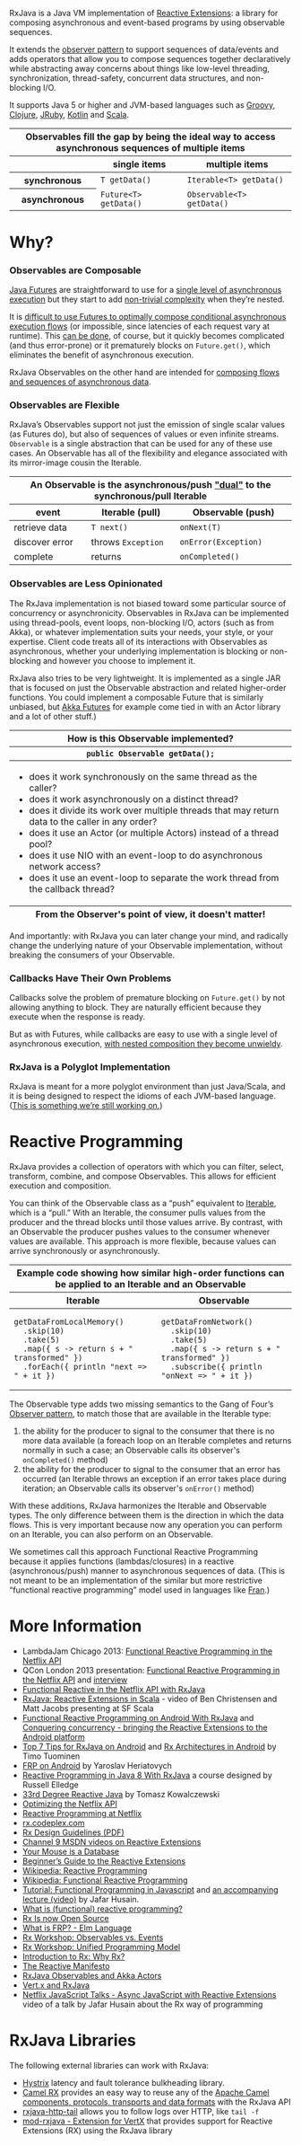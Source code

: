 RxJava is a Java VM implementation of [Reactive Extensions](https://rx.codeplex.com): a library for composing asynchronous and event-based programs by using observable sequences.

It extends the [observer pattern](http://en.wikipedia.org/wiki/Observer_pattern) to support sequences of data/events and adds operators that allow you to compose sequences together declaratively while abstracting away concerns about things like low-level threading, synchronization, thread-safety, concurrent data structures, and non-blocking I/O.

It supports Java 5 or higher and JVM-based languages such as [Groovy](https://github.com/Netflix/RxJava/tree/master/language-adaptors/rxjava-groovy), [Clojure](https://github.com/Netflix/RxJava/tree/master/language-adaptors/rxjava-clojure), [JRuby](https://github.com/Netflix/RxJava/tree/master/language-adaptors/rxjava-jruby), [Kotlin](https://github.com/Netflix/RxJava/tree/master/language-adaptors/rxjava-kotlin) and [Scala](https://github.com/Netflix/RxJava/tree/master/language-adaptors/rxjava-scala).

<center><table>
 <thead>
  <tr><th colspan="3">Observables fill the gap by being the ideal way to access asynchronous sequences of multiple items</th></tr>
  <tr><th></th><th>single items</th><th>multiple items</th></tr>
 </thead>
 <tbody>
  <tr><th>synchronous</th><td><code>T getData()</code></td><td><code>Iterable&lt;T&gt; getData()</code></td></tr>
  <tr><th>asynchronous</th><td><code>Future&lt;T&gt; getData()</code></td><td><code>Observable&lt;T&gt; getData()</code></td></tr>
 </tbody>
</table></center>

# Why?

### Observables are Composable

<a href="http://docs.oracle.com/javase/7/docs/api/java/util/concurrent/Future.html">Java Futures</a> are straightforward to use for a <a href="https://gist.github.com/4670979">single level of asynchronous execution</a> but they start to add <a href="https://gist.github.com/4671081">non-trivial complexity</a> when they’re nested.

It is <a href="https://gist.github.com/4671081#file-futuresb-java-L163">difficult to use Futures to optimally compose conditional asynchronous execution flows</a> (or impossible, since latencies of each request vary at runtime). This <a href="http://www.amazon.com/gp/product/0321349601?ie=UTF8&tag=none0b69&linkCode=as2&camp=1789&creative=9325&creativeASIN=0321349601">can be done</a>, of course, but it quickly becomes complicated (and thus error-prone) or it prematurely blocks on `Future.get()`, which eliminates the benefit of asynchronous execution.

RxJava Observables on the other hand are intended for [composing flows and sequences of asynchronous data](https://github.com/Netflix/RxJava/wiki/How-To-Use-RxJava#transforming-observables-with-operators).

### Observables are Flexible

RxJava’s Observables support not just the emission of single scalar values (as Futures do), but also of sequences of values or even infinite streams. ``Observable`` is a single abstraction that can be used for any of these use cases. An Observable has all of the flexibility and elegance associated with its mirror-image cousin the Iterable.

<center><table>
 <thead>
  <tr><th colspan="3">An Observable is the asynchronous/push <a href="http://en.wikipedia.org/wiki/Dual_(category_theory)">"dual"</a> to the synchronous/pull Iterable</th></tr>
  <tr><th>event</th><th>Iterable (pull)</th><th>Observable (push)</th></tr>
 </thead>
 <tbody>
  <tr><td>retrieve data</td><td><code>T next()</code></td><td><code>onNext(T)</code></td></tr>
  <tr><td>discover error</td><td>throws <code>Exception</code></td><td><code>onError(Exception)</code></td></tr>
  <tr><td>complete</td><td>returns</td><td><code>onCompleted()</code></td></tr>
 <tbody>
</table></center>

### Observables are Less Opinionated

The RxJava implementation is not biased toward some particular source of concurrency or asynchronicity. Observables in RxJava can be implemented using thread-pools, event loops, non-blocking I/O, actors (such as from Akka), or whatever implementation suits your needs, your style, or your expertise. Client code treats all of its interactions with Observables as asynchronous, whether your underlying implementation is blocking or non-blocking and however you choose to implement it.

RxJava also tries to be very lightweight. It is implemented as a single JAR that is focused on just the Observable abstraction and related higher-order functions. You could implement a composable Future that is similarly unbiased, but <a href="http://doc.akka.io/docs/akka/2.2.0/java.html">Akka Futures</a> for example come tied in with an Actor library and a lot of other stuff.)

<center><table>
 <thead>
  <tr><th>How is this Observable implemented?</th></tr>
  <tr><th><code>public Observable<data> getData();</code></th></tr>
 </thead>
 <tfoot>
  <tr><th>From the Observer's point of view, it doesn't matter!</Th.></tr>
 </tfoot>
 <tbody>
  <tr><td><ul>
<li>does it work synchronously on the same thread as the caller?</li>
<li>does it work asynchronously on a distinct thread?</li>
<li>does it divide its work over multiple threads that may return data to the caller in any order?</li>
<li>does it use an Actor (or multiple Actors) instead of a thread pool?</li>
<li>does it use NIO with an event-loop to do asynchronous network access?</li>
<li>does it use an event-loop to separate the work thread from the callback thread?</li>
</ul></td></tr>
 </tbody>
</table></center>

And importantly: with RxJava you can later change your mind, and radically change the underlying nature of your Observable implementation, without breaking the consumers of your Observable.

### Callbacks Have Their Own Problems

Callbacks solve the problem of premature blocking on ``Future.get()`` by not allowing anything to block. They are naturally efficient because they execute when the response is ready.

But as with Futures, while callbacks are easy to use with a single level of asynchronous execution, <a href="https://gist.github.com/4677544">with nested composition they become unwieldy</a>.

### RxJava is a Polyglot Implementation

RxJava is meant for a more polyglot environment than just Java/Scala, and it is being designed to respect the idioms of each JVM-based language. (<a href="https://github.com/Netflix/RxJava/pull/304">This is something we’re still working on.</a>)

# Reactive Programming

RxJava provides a collection of operators with which you can filter, select, transform, combine, and compose Observables. This allows for efficient execution and composition.

You can think of the Observable class as a “push” equivalent to <a href="http://docs.oracle.com/javase/7/docs/api/java/lang/Iterable.html">Iterable</a>, which is a “pull.” With an Iterable, the consumer pulls values from the producer and the thread blocks until those values arrive. By contrast, with an Observable the producer pushes values to the consumer whenever values are available. This approach is more flexible, because values can arrive synchronously or asynchronously.

<center><table>
 <thead>
  <tr><th colspan="2">Example code showing how similar high-order functions can be applied to an Iterable and an Observable</th></tr>
  <tr><th>Iterable</th><th>Observable</th></tr>
 </thead>
 <tbody>
  <tr><td><pre><code>getDataFromLocalMemory()
  .skip(10)
  .take(5)
  .map({ s -> return s + " transformed" })
  .forEach({ println "next => " + it })</code></pre></td>
  <td><pre><code>getDataFromNetwork()
  .skip(10)
  .take(5)
  .map({ s -> return s + " transformed" })
  .subscribe({ println "onNext => " + it })</code></pre></td></tr>
 </tbody>
</table></center>

The Observable type adds two missing semantics to the Gang of Four’s <a href="http://en.wikipedia.org/wiki/Observer_pattern">Observer pattern</a>, to match those that are available in the Iterable type:  

1. the ability for the producer to signal to the consumer that there is no more data available (a foreach loop on an Iterable completes and returns normally in such a case; an Observable calls its observer's ``onCompleted()`` method)
1. the ability for the producer to signal to the consumer that an error has occurred (an Iterable throws an exception if an error takes place during iteration; an Observable calls its observer's ``onError()`` method)

With these additions, RxJava harmonizes the Iterable and Observable types. The only difference between them is the direction in which the data flows. This is very important because now any operation you can perform on an Iterable, you can also perform on an Observable.

We sometimes call this approach Functional Reactive Programming because it applies functions (lambdas/closures) in a reactive (asynchronous/push) manner to asynchronous sequences of data. (This is not meant to be an implementation of the similar but more restrictive “functional reactive programming” model used in languages like <a href="http://conal.net/fran/">Fran</a>.)

# More Information

* LambdaJam Chicago 2013: [Functional Reactive Programming in the Netflix API](https://speakerdeck.com/benjchristensen/functional-reactive-programming-in-the-netflix-api-lambdajam-2013)
* QCon London 2013 presentation: [Functional Reactive Programming in the Netflix API](http://www.infoq.com/presentations/netflix-functional-rx) and [interview](http://www.infoq.com/interviews/christensen-hystrix-rxjava)
* [Functional Reactive in the Netflix API with RxJava](http://techblog.netflix.com/2013/02/rxjava-netflix-api.html)
* [RxJava: Reactive Extensions in Scala](http://www.youtube.com/watch?v=tOMK_FYJREw&feature=youtu.be) - video of Ben Christensen and Matt Jacobs presenting at SF Scala
* [Functional Reactive Programming on Android With RxJava](http://mttkay.github.io/blog/2013/08/25/functional-reactive-programming-on-android-with-rxjava/) and [Conquering concurrency - bringing the Reactive Extensions to the Android platform](https://speakerdeck.com/mttkay/conquering-concurrency-bringing-the-reactive-extensions-to-the-android-platform)
* [Top 7 Tips for RxJava on Android](http://blog.futurice.com/top-7-tips-for-rxjava-on-android) and [Rx Architectures in Android](http://www.slideshare.net/TimoTuominen1/rxjava-architectures-on-android-8-android-livecode-32531688) by Timo Tuominen
* [FRP on Android](http://slid.es/yaroslavheriatovych/frponandroid) by Yaroslav Heriatovych
* [Reactive Programming in Java 8 With RxJava](http://pluralsight.com/training/Courses/TableOfContents/reactive-programming-java-8-rxjava) a course designed by Russell Elledge
* [33rd Degree Reactive Java](http://www.slideshare.net/tkowalcz/33rd-degree-reactive-java) by Tomasz Kowalczewski
* [Optimizing the Netflix API](http://techblog.netflix.com/2013/01/optimizing-netflix-api.html)
* [Reactive Programming at Netflix](http://techblog.netflix.com/2013/01/reactive-programming-at-netflix.html)
* [rx.codeplex.com](https://rx.codeplex.com)
* [Rx Design Guidelines (PDF)](http://go.microsoft.com/fwlink/?LinkID=205219)
* [Channel 9 MSDN videos on Reactive Extensions](http://channel9.msdn.com/Tags/reactive+extensions)
* [Your Mouse is a Database](http://queue.acm.org/detail.cfm?id=2169076)
* [Beginner’s Guide to the Reactive Extensions](http://msdn.microsoft.com/en-us/data/gg577611)
* [Wikipedia: Reactive Programming](http://en.wikipedia.org/wiki/Reactive_programming)
* [Wikipedia: Functional Reactive Programming](http://en.wikipedia.org/wiki/Functional_reactive_programming)
* [Tutorial: Functional Programming in Javascript](http://jhusain.github.io/learnrx/)  and [an accompanying lecture (video)](http://www.youtube.com/watch?v=LB4lhFJBBq0) by Jafar Husain.
* [What is (functional) reactive programming?](http://stackoverflow.com/a/1030631/1946802)
* [Rx Is now Open Source](http://www.hanselman.com/blog/ReactiveExtensionsRxIsNowOpenSource.aspx)
* [What is FRP? - Elm Language](http://elm-lang.org/learn/What-is-FRP.elm)
* [Rx Workshop: Observables vs. Events](http://channel9.msdn.com/Series/Rx-Workshop/Rx-Workshop-Observables-versus-Events)
* [Rx Workshop: Unified Programming Model](http://channel9.msdn.com/Series/Rx-Workshop/Rx-Workshop-Unified-Programming-Model)
* [Introduction to Rx: Why Rx?](http://www.introtorx.com/Content/v1.0.10621.0/01_WhyRx.html#WhyRx)
* [The Reactive Manifesto](http://www.reactivemanifesto.org/)
* [RxJava Observables and Akka Actors](http://onoffswitch.net/rxjava-observables-akka-actors/)
* [Vert.x and RxJava](http://slid.es/petermd/eclipsecon2014)
* [Netflix JavaScript Talks - Async JavaScript with Reactive Extensions](https://www.youtube.com/watch?v=XRYN2xt11Ek) video of a talk by Jafar Husain about the Rx way of programming

# RxJava Libraries

The following external libraries can work with RxJava:

* [Hystrix](https://github.com/Netflix/Hystrix/wiki/How-To-Use#wiki-Reactive-Execution) latency and fault tolerance bulkheading library.
* [Camel RX](http://camel.apache.org/rx.html) provides an easy way to reuse any of the [Apache Camel components, protocols, transports and data formats](http://camel.apache.org/components.html) with the RxJava API
* [rxjava-http-tail](https://github.com/myfreeweb/rxjava-http-tail) allows you to follow logs over HTTP, like `tail -f`
* [mod-rxjava - Extension for VertX](https://github.com/meez/mod-rxjava) that provides support for Reactive Extensions (RX) using the RxJava library